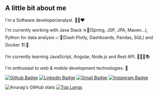 ## A little bit about me

I'm a Software developer/analyst. :technologist::heart:

I'm currently working with Java Stack :coffee::leaves:(Spring, JSP, JPA, Maven...), Python for data analysis :chart_with_upwards_trend::snake:(Dash Plotly, Dashboards, Pandas, SQL) and Docker :building_construction::whale:.

I’m currently learning JavaScript, Angular, Node.js and Rest API. :man_student::memo::books:

I'm enthusiast to web & mobile development technologies. :star_struck:

[![Github Badge](https://img.shields.io/badge/-Github-0D1117?style=flat-square&logo=Github&logoColor=white&link=https://github.com/aguiardafa)](https://github.com/aguiardafa)
[![Linkedin Badge](https://img.shields.io/badge/-Diego%20Aguiar-0D1117?style=flat-square&logo=Linkedin&logoColor=white&link=https://www.linkedin.com/in/diego-aguiar-09031989/)](https://www.linkedin.com/in/diego-aguiar-09031989/) 
[![Gmail Badge](https://img.shields.io/badge/-diego.fernandes.aguiar@gmail.com-0D1117?style=flat-square&logo=Gmail&logoColor=white&link=mailto:diego.fernandes.aguiar@gmail.com)](mailto:diego.schell.f@gmail.com)
[![Instagram Badge](https://img.shields.io/badge/-Instagram-0D1117?style=flat-square&logo=Instagram&logoColor=white&link=https://www.instagram.com/dieguinhoaguiar)](https://www.instagram.com/dieguinhoaguiar)

![Anurag's GitHub stats](https://github-readme-stats.vercel.app/api?username=aguiardafa&show_icons=true&theme=github_dark&count_private=true)
[![Top Langs](https://github-readme-stats.vercel.app/api/top-langs/?username=aguiardafa&langs_count=8&layout=compact&theme=github_dark)](https://github.com/aguiardafa/github-readme-stats)

<!---
aguiardafa/aguiardafa is a ✨ special ✨ repository because its `README.md` (this file) appears on your GitHub profile.
You can click the Preview link to take a look at your changes.

Here are some ideas to get you started:

- 🔭 I’m currently working on ...
- 🌱 I’m currently learning ...
- 👯 I’m looking to collaborate on ...
- 🤔 I’m looking for help with ...
- 💬 Ask me about ...
- 📫 How to reach me: ...
- 😄 Pronouns: ...
- ⚡ Fun fact: ...
-->
